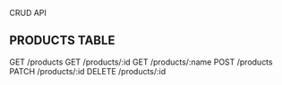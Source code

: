 CRUD API

PRODUCTS TABLE
--------------
GET /products
GET /products/:id
GET /products/:name
POST /products
PATCH /products/:id
DELETE /products/:id